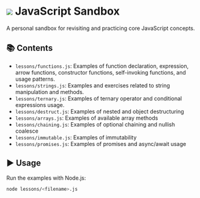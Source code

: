 # [![](https://skillicons.dev/icons?i=js)](https://skillicons.dev) JavaScript Sandbox

A personal sandbox for revisiting and practicing core JavaScript concepts.

## 📚 Contents

- `lessons/functions.js`: Examples of function declaration, expression, arrow functions, constructor functions, self-invoking functions, and usage patterns.
- `lessons/strings.js`: Examples and exercises related to string manipulation and methods.
- `lessons/ternary.js`: Examples of ternary operator and conditional expressions usage.
- `lessons/destruct.js`: Examples of nested and object destructuring
- `lessons/arrays.js`: Examples of available array methods
- `lessons/chaining.js`: Examples of optional chaining and nullish coalesce
- `lessons/immutable.js`: Examples of immutability
- `lessons/promises.js`: Examples of promises and async/await usage

## ▶️ Usage

Run the examples with Node.js:

```bash
node lessons/<filename>.js
```
